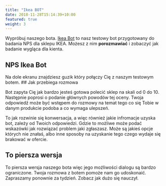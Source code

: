 ```yaml
---
title: "Ikea BOT"
date: 2018-11-28T15:14:39+10:00
featured: true
weight: 3
---
```


Wypróbuj naszego bota. [Ikea Bot](#Ikea) to nasz testowy bot przygotowany 
do badania NPS dla sklepu IKEA. Możesz z nim **porozmawiać** i zobaczyć jak badanie wygląca dla kienta.


## NPS Ikea Bot 
    
<div id="webchat"></div>
<script src="https://cdn.jsdelivr.net/npm/rasa-webchat/lib/index.min.js"></script>
Na dole ekranu znajdziesz guzik który połączy Cię z naszym testowym botem. 
<script>
  WebChat.default.init({
    selector: "#webchat",
    initPayload: "/get_started",
    inputTextFieldHint: "Napisz coś",
    socketUrl: "https://ec2-54-216-52-37.eu-west-1.compute.amazonaws.com",
    socketPath: "/socket.io/",
    title: "Ikea Test Bot",
    subtitle: "Uczę się",
    params: {"storage": "session"} // can be set to "local"  or "session". details in storage section.
  })
</script>
## Jak przebiega  rozmowa

Bot zapyta Cię jak bardzo jesteś gotowa polecić sklep na skali od 0 do 10. 
Następnie poprosi o podanie głównych powodów tej oceny. 
Twoja odpowiedź może być wstępem do rozmowy na temat tego co się Tobie w danym produkcie podoba a co wymaga ulepszeń.

To jak rozwinie się konwersacja, a więc również jakie infromacje uzyska bot, zależy od Twoich odpowiedzi. 
Gdzie to możliwe może podać wskazówki jak rozwiązać problem jaki zgłaszasz. Może są jakieś opcje których nie znałaś, 
albo inne sposoby na uzyskanie tego czego wydaje się brakować w ofercie. 

## To piersza wersja 

To piersza wersja naszego bota więc jego moźliwości dialogu są bardzo ograniczone. 
Twoja rozmowa z botem pomoże nam go udoskonaić. Zapraszamy ponownie za tydzień. 
Zobacz jak dużo się nauczył.

 

